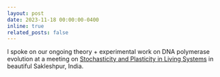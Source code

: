 ```yaml
---
layout: post
date: 2023-11-18 00:00:00-0400
inline: true
related_posts: false
---
```


I spoke on our ongoing theory + experimental work on DNA polymerase evolution at a meeting on [Stochasticity and Plasticity in Living Systems](https://www.ncbs.res.in/events/spls) in beautiful Sakleshpur, India.
